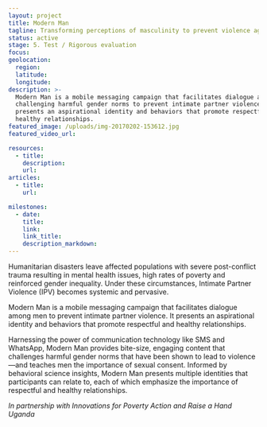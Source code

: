 ```yaml
---
layout: project
title: Modern Man
tagline: Transforming perceptions of masculinity to prevent violence against women
status: active
stage: 5. Test / Rigorous evaluation
focus: 
geolocation:
  region:
  latitude:
  longitude:
description: >-
  Modern Man is a mobile messaging campaign that facilitates dialogue among men,
  challenging harmful gender norms to prevent intimate partner violence. It
  presents an aspirational identity and behaviors that promote respectful and
  healthy relationships.
featured_image: /uploads/img-20170202-153612.jpg
featured_video_url:

resources:
  - title:
    description:
    url:
articles:
  - title:
    url:

milestones:
  - date:
    title:
    link:
    link_title:
    description_markdown:
---
```


Humanitarian disasters leave affected populations with severe post-conflict trauma resulting in mental health issues, high rates of poverty and reinforced gender inequality. Under these circumstances, Intimate Partner Violence (IPV) becomes systemic and pervasive.

Modern Man is a mobile messaging campaign that facilitates dialogue among men to prevent intimate partner violence. It presents an aspirational identity and behaviors that promote respectful and healthy relationships.

Harnessing the power of communication technology like SMS and WhatsApp, Modern Man provides bite-size, engaging content that challenges harmful gender norms that have been shown to lead to violence—and teaches men the importance of sexual consent. Informed by behavioral science insights, Modern Man presents multiple identities that participants can relate to, each of which emphasize the importance of respectful and healthy relationships.

*In partnership with Innovations for Poverty Action and Raise a Hand Uganda*